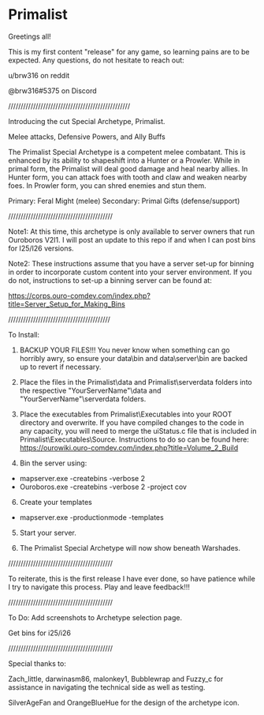 # Primalist
Greetings all!

This is my first content "release" for any game, so learning pains are to be expected.  Any questions, do not hesitate to reach out:

u/brw316 on reddit

@brw316#5375 on Discord

/////////////////////////////////////////////////

Introducing the cut Special Archetype, Primalist.

Melee attacks, Defensive Powers, and Ally Buffs

The Primalist Special Archetype is a competent melee combatant. This is enhanced by its ability to shapeshift into a Hunter or a Prowler.  While in primal form, the Primalist will deal good damage and heal nearby allies.  In Hunter form, you can attack foes with tooth and claw and weaken nearby foes.  In Prowler form, you can shred enemies and stun them.

Primary:  Feral Might (melee)
Secondary: Primal Gifts (defense/support) 

//////////////////////////////////////////

Note1: At this time, this archetype is only available to server owners that run Ouroboros V2I1.  I will post an update to this repo if and when I can post bins for I25/I26 versions.

Note2: These instructions assume that you have a server set-up for  binning in order to incorporate custom content into your server environment.  If you do not, instructions to set-up a binning server can be found at:  

https://corps.ouro-comdev.com/index.php?title=Server_Setup_for_Making_Bins

/////////////////////////////////////////

To Install:

1. BACKUP YOUR FILES!!!  You never know when something can go horribly awry, so ensure your data\bin and data\server\bin are backed up to revert if necessary.

2. Place the files in the Primalist\data and Primalist\serverdata folders into the respective "YourServerName"\data and "YourServerName"\serverdata folders.

3. Place the executables from Primalist\Executables into your ROOT directory and overwrite.  If you have compiled changes to the code in any capacity, you will need to merge the uiStatus.c file that is included in Primalist\Executables\Source.  Instructions to do so can be found here:  https://ourowiki.ouro-comdev.com/index.php?title=Volume_2_Build

4. Bin the server using: 
  - mapserver.exe -createbins -verbose 2
  - Ouroboros.exe -createbins -verbose 2 -project cov

6. Create your templates
  - mapserver.exe -productionmode -templates

5. Start your server.

6. The Primalist Special Archetype will now show beneath Warshades.

//////////////////////////////////////////

To reiterate, this is the first release I have ever done, so have patience while I try to navigate this process. Play and leave feedback!!!

//////////////////////////////////////////

To Do: 
Add screenshots to Archetype selection page.

Get bins for i25/i26

//////////////////////////////////////////

Special thanks to:

Zach_little, darwinasm86, malonkey1, Bubblewrap and Fuzzy_c for assistance in navigating the technical side as well as testing.


SilverAgeFan and OrangeBlueHue for the design of the archetype icon.


